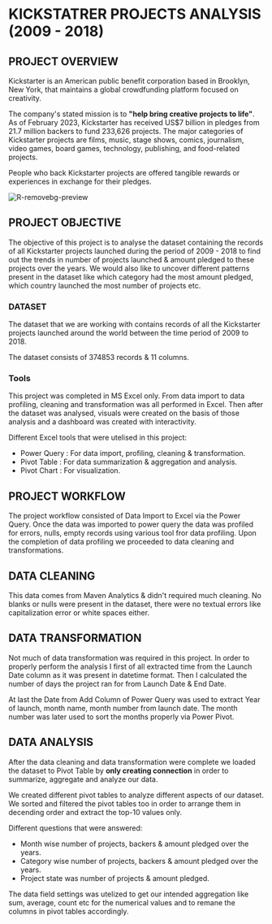 # KICKSTATRER PROJECTS ANALYSIS (2009 - 2018)

## PROJECT OVERVIEW
Kickstarter is an American public benefit corporation based in Brooklyn, New York, that maintains a global crowdfunding platform focused on creativity.

The company's stated mission is to **"help bring creative projects to life"**. As of February 2023, Kickstarter has received US$7 billion in pledges from 21.7 million backers to fund 233,626 projects. The major categories of Kickstarter projects are  films, music, stage shows, comics, journalism, video games, board games, technology, publishing, and food-related projects.

People who back Kickstarter projects are offered tangible rewards or experiences in exchange for their pledges.

![R-removebg-preview](https://github.com/Akbarkhan042/kickstarter_projects-_analysis/assets/156647226/3c37d683-3a2b-4a12-96b9-2f7a7d58ac07)


## PROJECT OBJECTIVE

The objective of this project is to analyse the dataset containing the records of all Kickstarter projects launched during the period of 2009 - 2018 to find out the trends in number of projects launched & amount pledged to these projects over the years. We would also like to uncover different patterns present in the dataset like which category had the most amount pledged, which country launched the most number of projects etc.

### DATASET
The dataset that we are working with contains records of all the Kickstarter projects launched around the world between the time period of 2009 to 2018.

The dataset consists of 374853 records & 11 columns.

### Tools
This project was completed in MS Excel only. From data import to data profiling, cleaning and transformation was all performed in Excel. Then after the dataset was analysed, visuals were created on the basis of those analysis and a dashboard was created with interactivity.

Different Excel tools that were utelised in this project:
- Power Query  : For data import, profiling, cleaning & transformation.
- Pivot Table  : For data summarization & aggregation and analysis.
- Pivot Chart  : For visualization.

## PROJECT WORKFLOW

The project workflow consisted of Data Import to Excel via the Power Query. Once the data was imported to power query the data was profiled for errors, nulls, empty records using various tool fror data profiling. Upon the completion of data profiling we proceeded to data cleaning and transformations.

## DATA CLEANING
This data comes from Maven Analytics & didn't required much cleaning. No blanks or nulls were present in the dataset, there were no textual errors like capitalization error or white spaces either.

## DATA TRANSFORMATION

Not much of data transformation was required in this project.
In order to properly perform the analysis I first of all extracted time from the Launch Date column as it was present in datetime format. Then I calculated the number of days the project ran for from Launch Date & End Date.

At last the Date from Add Column of Power Query was used to extract Year of launch, month name, month number from launch date. The month number was later used to sort the months properly via Power Pivot.

## DATA ANALYSIS

After the data cleaning and data transformation were complete we loaded the dataset to Pivot Table by **only creating connection** in order to summarize, aggregate and analyze our data.

We created different pivot tables to analyze different aspects of our dataset. We sorted and filtered the pivot tables too in order to arrange them in decending order and extract the top-10 values only.

Different questions that were answered:
- Month wise number of projects, backers & amount pledged over the years.
- Category wise number of projects, backers & amount pledged over the years.
- Project state was number of projects & amount pledged.



The data field settings was utelized to get our intended aggregation like sum, average, count etc for the numerical values and to remane the columns in pivot tables accordingly.
